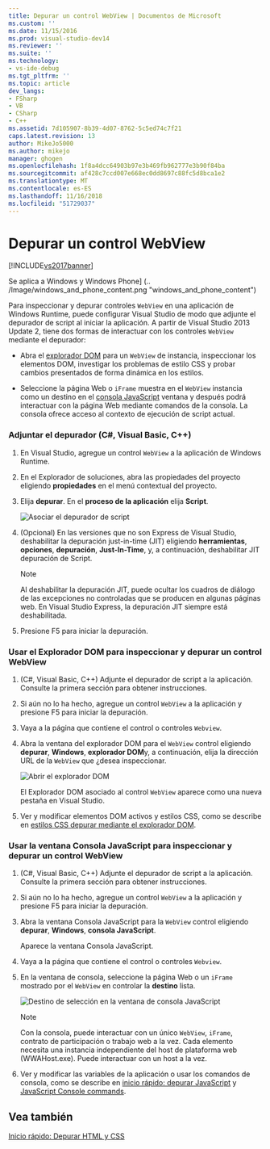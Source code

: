 ```yaml
---
title: Depurar un control WebView | Documentos de Microsoft
ms.custom: ''
ms.date: 11/15/2016
ms.prod: visual-studio-dev14
ms.reviewer: ''
ms.suite: ''
ms.technology:
- vs-ide-debug
ms.tgt_pltfrm: ''
ms.topic: article
dev_langs:
- FSharp
- VB
- CSharp
- C++
ms.assetid: 7d105907-8b39-4d07-8762-5c5ed74c7f21
caps.latest.revision: 13
author: MikeJo5000
ms.author: mikejo
manager: ghogen
ms.openlocfilehash: 1f8a4dcc64903b97e3b469fb962777e3b90f84ba
ms.sourcegitcommit: af428c7ccd007e668ec0dd8697c88fc5d8bca1e2
ms.translationtype: MT
ms.contentlocale: es-ES
ms.lasthandoff: 11/16/2018
ms.locfileid: "51729037"
---
```

# <a name="debug-a-webview-control"></a>Depurar un control WebView
[!INCLUDE[vs2017banner](../includes/vs2017banner.md)]

Se aplica a Windows y Windows Phone] (.. /Image/windows_and_phone_content.png "windows_and_phone_content")  
  
 Para inspeccionar y depurar controles `WebView` en una aplicación de Windows Runtime, puede configurar Visual Studio de modo que adjunte el depurador de script al iniciar la aplicación. A partir de Visual Studio 2013 Update 2, tiene dos formas de interactuar con los controles `WebView` mediante el depurador:  
  
-   Abra el [explorador DOM](../debugger/quickstart-debug-html-and-css.md) para un `WebView` de instancia, inspeccionar los elementos DOM, investigar los problemas de estilo CSS y probar cambios presentados de forma dinámica en los estilos.  
  
-   Seleccione la página Web o `iFrame` muestra en el `WebView` instancia como un destino en el [consola JavaScript](../debugger/javascript-console-commands.md) ventana y después podrá interactuar con la página Web mediante comandos de la consola. La consola ofrece acceso al contexto de ejecución de script actual.  
  
### <a name="attach-the-debugger-c-visual-basic-c"></a>Adjuntar el depurador (C#, Visual Basic, C++)  
  
1.  En Visual Studio, agregue un control `WebView` a la aplicación de Windows Runtime.  
  
2.  En el Explorador de soluciones, abra las propiedades del proyecto eligiendo **propiedades** en el menú contextual del proyecto.  
  
3.  Elija **depurar**. En el **proceso de la aplicación** elija **Script**.  
  
     ![Asociar el depurador de script](../debugger/media/js-dom-webview-script-debugger.png "JS_DOM_WebView_Script_Debugger")  
  
4.  (Opcional) En las versiones que no son Express de Visual Studio, deshabilitar la depuración just-in-time (JIT) eligiendo **herramientas**, **opciones**, **depuración**, **Just-In-Time**, y, a continuación, deshabilitar JIT depuración de Script.  
  
    > [!NOTE]
    >  Al deshabilitar la depuración JIT, puede ocultar los cuadros de diálogo de las excepciones no controladas que se producen en algunas páginas web. En Visual Studio Express, la depuración JIT siempre está deshabilitada.  
  
5.  Presione F5 para iniciar la depuración.  
  
### <a name="use-the-dom-explorer-to-inspect-and-debug-a-webview-control"></a>Usar el Explorador DOM para inspeccionar y depurar un control WebView  
  
1.  (C#, Visual Basic, C++) Adjunte el depurador de script a la aplicación. Consulte la primera sección para obtener instrucciones.  
  
2.  Si aún no lo ha hecho, agregue un control `WebView` a la aplicación y presione F5 para iniciar la depuración.  
  
3.  Vaya a la página que contiene el control o controles `Webview`.  
  
4.  Abra la ventana del explorador DOM para el `WebView` control eligiendo **depurar**, **Windows**, **explorador DOM**y, a continuación, elija la dirección URL de la `WebView` que ¿desea inspeccionar.  
  
     ![Abrir el explorador DOM](../debugger/media/js-dom-webview.png "JS_DOM_WebView")  
  
     El Explorador DOM asociado al control `WebView` aparece como una nueva pestaña en Visual Studio.  
  
5.  Ver y modificar elementos DOM activos y estilos CSS, como se describe en [estilos CSS depurar mediante el explorador DOM](../debugger/debug-css-styles-using-dom-explorer.md).  
  
### <a name="use-the-javascript-console-window-to-inspect-and-debug-a-webview-control"></a>Usar la ventana Consola JavaScript para inspeccionar y depurar un control WebView  
  
1.  (C#, Visual Basic, C++) Adjunte el depurador de script a la aplicación. Consulte la primera sección para obtener instrucciones.  
  
2.  Si aún no lo ha hecho, agregue un control `WebView` a la aplicación y presione F5 para iniciar la depuración.  
  
3.  Abra la ventana Consola JavaScript para la `WebView` control eligiendo **depurar**, **Windows**, **consola JavaScript**.  
  
     Aparece la ventana Consola JavaScript.  
  
4.  Vaya a la página que contiene el control o controles `Webview`.  
  
5.  En la ventana de consola, seleccione la página Web o un `iFrame` mostrado por el `WebView` en controlar la **destino** lista.  
  
     ![Destino de selección en la ventana de consola JavaScript](../debugger/media/js-console-target.png "JS_Console_Target")  
  
    > [!NOTE]
    >  Con la consola, puede interactuar con un único `WebView`, `iFrame`, contrato de participación o trabajo web a la vez. Cada elemento necesita una instancia independiente del host de plataforma web (WWAHost.exe). Puede interactuar con un host a la vez.  
  
6.  Ver y modificar las variables de la aplicación o usar los comandos de consola, como se describe en [inicio rápido: depurar JavaScript](../debugger/quickstart-debug-javascript-using-the-console.md) y [JavaScript Console commands](../debugger/javascript-console-commands.md).  
  
## <a name="see-also"></a>Vea también  
 [Inicio rápido: Depurar HTML y CSS](../debugger/quickstart-debug-html-and-css.md)



